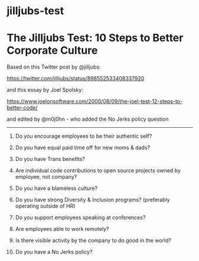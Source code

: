 # jilljubs-test
# The Jilljubs Test: 10 Steps to Better Corporate Culture

Based on this Twitter post by @jilljubs:

https://twitter.com/jilljubs/status/898552533408337920

and this essay by Joel Spolsky:

https://www.joelonsoftware.com/2000/08/09/the-joel-test-12-steps-to-better-code/

and edited by @m0j0hn - who added the No Jerks policy question

***

1. Do you encourage employees to be their authentic self?

2. Do you have equal paid time off for new moms & dads?

3. Do you have Trans benefits?

4. Are individual code contributions to open source projects owned by employee, not company?

5. Do you have a blameless culture?

6. Do you have strong Diversity & Inclusion programs? (preferably operating outside of HR)

7. Do you support employees speaking at conferences?

8. Are employees able to work remotely?

9. Is there visible activity by the company to do good in the world?

10. Do you have a No Jerks policy?

